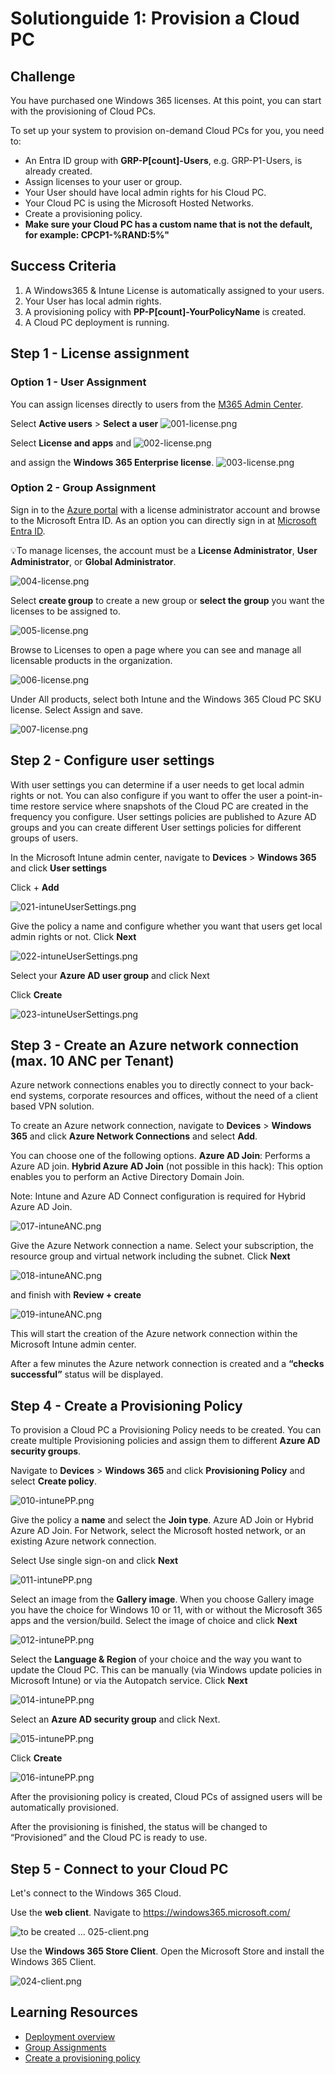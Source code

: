 # Solutionguide 1: Provision a Cloud PC

## Challenge

You have purchased one Windows 365 licenses. At this point, you can start with the provisioning of Cloud PCs.

To set up your system to provision on-demand Cloud PCs for you, you need to:

- An Entra ID group with **GRP-P[count]-Users**, e.g. GRP-P1-Users, is already created.
- Assign licenses to your user or group.
- Your User should have local admin rights for his Cloud PC.
- Your Cloud PC is using the Microsoft Hosted Networks.
- Create a provisioning policy.
- **Make sure your Cloud PC has a custom name that is not the default, for example: CPCP1-%RAND:5%"**

## Success Criteria
1.  A Windows365 & Intune License is automatically assigned to your users.
2.  Your User has local admin rights.
3.  A provisioning policy with **PP-P[count]-YourPolicyName** is created.
4.  A Cloud PC deployment is running.

## Step 1 - License assignment
###  Option 1 - User Assignment
You can assign licenses directly to users from the [M365 Admin Center](https://admin.microsoft.com).

Select **Active users** > **Select a user**
![001-license.png](../../Images/SolutionGuide/W365/001-license.png)

Select **License and apps** and 
![002-license.png](../../Images/SolutionGuide/W365/002-license.png)

and assign the **Windows 365 Enterprise license**.
![003-license.png](../../Images/SolutionGuide/W365/003-license.png)

### Option 2 - Group Assignment

Sign in to the [Azure portal](https://portal.azure.com) with a license administrator account and browse to the Microsoft Entra ID. As an option you can directly sign in at [Microsoft Entra ID](https://entra.microsoft.com/).

💡To manage licenses, the account must be a **License Administrator**, **User Administrator**, or **Global Administrator**.

![004-license.png](../../Images/SolutionGuide/W365/004-license.png)

Select **create group** to create a new group or **select the group** you want the licenses to be assigned to. 

![005-license.png](../../Images/SolutionGuide/W365/005-license.png)

Browse to Licenses to open a page where you can see and manage all licensable products in the organization.

![006-license.png](../../Images/SolutionGuide/W365/006-license.png)

Under All products, select both Intune and the Windows 365 Cloud PC SKU license. Select Assign and save.

![007-license.png](../../Images/SolutionGuide/W365/007-license.png)

## Step 2 - Configure user settings

With user settings you can determine if a user needs to get local admin rights or not. You can also configure if you want to offer the user a point-in-time restore service where snapshots of the Cloud PC are created in the frequency you configure. User settings policies are published to Azure AD groups and you can create different User settings policies for different groups of users.

In the Microsoft Intune admin center, navigate to **Devices** > **Windows 365** and click **User settings**

Click + **Add**

![021-intuneUserSettings.png](../../Images/SolutionGuide/W365/021-intuneUserSettings.png)

Give the policy a name and configure whether you want that users get local admin rights or not. 
Click **Next**

![022-intuneUserSettings.png](../../Images/SolutionGuide/W365/022-intuneUserSettings.png)

Select your **Azure AD user group** and click Next

Click **Create**

![023-intuneUserSettings.png](../../Images/SolutionGuide/W365/023-intuneUserSettings.png)

## Step 3 - Create an Azure network connection (max. 10 ANC per Tenant)

Azure network connections enables you to directly connect to your back-end systems, corporate resources and offices, without the need of a client based VPN solution.

To create an Azure network connection, navigate to **Devices** > **Windows 365** and click **Azure Network Connections** and select **Add**.

You can choose one of the following options.
**Azure AD Join**: Performs a Azure AD join.
**Hybrid Azure AD Join** (not possible in this hack): This option enables you to perform an Active Directory Domain Join. 

Note: Intune and Azure AD Connect configuration is required for Hybrid Azure AD Join.

![017-intuneANC.png](../../Images/SolutionGuide/W365/017-intuneANC.png)

Give the Azure Network connection a name. Select your subscription, the resource group and virtual network including the subnet.
Click **Next**

![018-intuneANC.png](../../Images/SolutionGuide/W365/018-intuneANC.png)

and finish with **Review + create**

![019-intuneANC.png](../../Images/SolutionGuide/W365/019-intuneANC.png)

This will start the creation of the Azure network connection within the Microsoft Intune admin center.

After a few minutes the Azure network connection is created and a **“checks successful”** status will be displayed.

## Step 4 - Create a Provisioning Policy

To provision a Cloud PC a Provisioning Policy needs to be created. You can create multiple Provisioning policies and assign them to different **Azure AD security groups**.

Navigate to **Devices** > **Windows 365** and click **Provisioning Policy** and select **Create policy**.

![010-intunePP.png](../../Images/SolutionGuide/W365/010-intunePP.png)

Give the policy a **name** and select the **Join type**. Azure AD Join or Hybrid Azure AD Join. For Network, select the Microsoft hosted network, or an existing Azure network connection.

Select Use single sign-on and click **Next**

![011-intunePP.png](../../Images/SolutionGuide/W365/011-intunePP.png)

Select an image from the **Gallery image**. When you choose Gallery image you have the choice for Windows 10 or 11, with or without the Microsoft 365 apps and the version/build.
Select the image of choice and click **Next**

![012-intunePP.png](../../Images/SolutionGuide/W365/013-intunePP.png)

Select the **Language & Region** of your choice and the way you want to update the Cloud PC. This can be manually (via Windows update policies in Microsoft Intune) or via the Autopatch service.
Click **Next**

![014-intunePP.png](../../Images/SolutionGuide/W365/014-intunePP.png)


Select an **Azure AD security group** and click Next.

![015-intunePP.png](../../Images/SolutionGuide/W365/015-intunePP.png)

Click **Create**

![016-intunePP.png](../../Images/SolutionGuide/W365/016-intunePP.png)

After the provisioning policy is created, Cloud PCs of assigned users will be automatically provisioned. 

After the provisioning is finished, the status will be changed to “Provisioned” and the Cloud PC is ready to use.

## Step 5 - Connect to your Cloud PC

Let's connect to the Windows 365 Cloud.

Use the **web client**. Navigate to  https://windows365.microsoft.com/

![to be created ... 025-client.png](../../Images/SolutionGuide/W365/024-client.png)

Use the **Windows 365 Store Client**. Open the Microsoft Store and install the Windows 365 Client. 

![024-client.png](../../Images/SolutionGuide/W365/025-client.png)


## Learning Resources
- [Deployment overview](https://learn.microsoft.com/en-us/windows-365/enterprise/deployment-overview)
- [Group Assignments](https://learn.microsoft.com/en-us/azure/active-directory/enterprise-users/licensing-groups-assign)
- [Create a provisioning policy](https://learn.microsoft.com/en-us/windows-365/enterprise/create-provisioning-policy)
